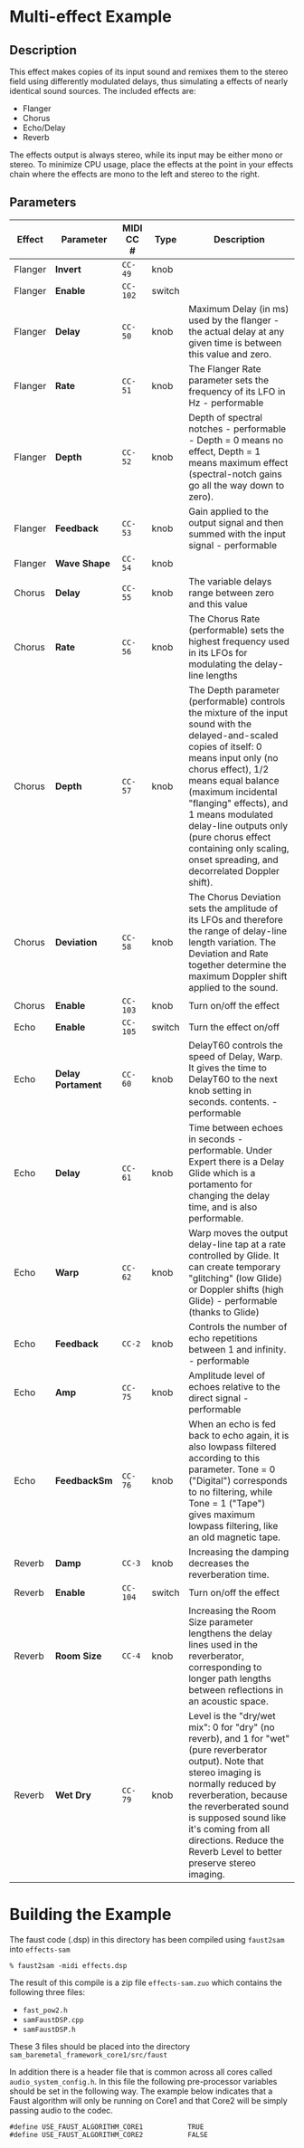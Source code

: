 # Multi-effect Example

## Description

This effect makes copies of its input sound and remixes them to the stereo field using differently modulated delays, thus simulating a effects of nearly identical sound sources. The included effects are:

  - Flanger
  - Chorus
  - Echo/Delay
  - Reverb

The effects output is always stereo, while its input may be either mono or stereo. To minimize CPU usage, place the effects at the point in your effects chain where the effects are mono to the left and stereo to the right.

## Parameters

Effect  | Parameter           | MIDI CC # | Type   | Description
--------|---------------------|-----------|--------|-------------------------------------------------------------------------------------------------------------------------------------------------------------------------------------------------------------------------------------------------------------------------------------------------------------------
Flanger | **Invert**          | `CC-49`   | knob   |
Flanger | **Enable**          | `CC-102`  | switch |
Flanger | **Delay**           | `CC-50`   | knob   | Maximum Delay (in ms) used by the flanger - the actual delay at any given time is between this value and zero.
Flanger | **Rate**            | `CC-51`   | knob   | The Flanger Rate parameter sets the frequency of its LFO in Hz - performable
Flanger | **Depth**           | `CC-52`   | knob   | Depth of spectral notches - performable - Depth = 0 means no effect, Depth = 1 means maximum effect (spectral-notch gains go all the way down to zero).
Flanger | **Feedback**        | `CC-53`   | knob   | Gain applied to the output signal and then summed with the input signal - performable
Flanger | **Wave Shape**      | `CC-54`   | knob   |
Chorus  | **Delay**     | `CC-55`    | knob   | The variable delays range between zero and this value
Chorus  |**Rate**      | `CC-56`    | knob   | The Chorus Rate (performable) sets the highest frequency used in its LFOs for modulating the delay-line lengths
Chorus  |**Depth**     | `CC-57`    | knob   | The Depth parameter (performable) controls the mixture of the input sound with the delayed-and-scaled copies of itself: 0 means input only (no chorus effect), 1/2 means equal balance (maximum incidental "flanging" effects), and 1 means modulated delay-line outputs only (pure chorus effect containing only scaling, onset spreading, and decorrelated Doppler shift).
Chorus  |**Deviation** | `CC-58`   | knob   | The Chorus Deviation sets the amplitude of its LFOs and therefore the range of delay-line length variation. The Deviation and Rate together determine the maximum Doppler shift applied to the sound.
Chorus  |**Enable**    | `CC-103`  | knob   | Turn on/off the effect
Echo    | **Enable**          | `CC-105`  | switch | Turn the effect on/off
Echo    | **Delay Portament** | `CC-60`   | knob   | DelayT60 controls the speed of Delay, Warp. It gives the time to DelayT60 to the next knob setting in seconds. contents. - performable
Echo    | **Delay**           | `CC-61`   | knob   | Time between echoes in seconds - performable. Under Expert there is a Delay Glide which is a portamento for changing the delay time, and is also performable.
Echo    | **Warp**            | `CC-62`   | knob   | Warp moves the output delay-line tap at a rate controlled by Glide. It can create temporary "glitching" (low Glide) or Doppler shifts (high Glide) - performable (thanks to Glide)
Echo    | **Feedback**        | `CC-2 `   | knob   | Controls the number of echo repetitions between 1 and infinity. - performable
Echo    | **Amp**             | `CC-75`   | knob   | Amplitude level of echoes relative to the direct signal - performable
Echo    | **FeedbackSm**      | `CC-76`   | knob   | When an echo is fed back to echo again, it is also lowpass filtered according to this parameter. Tone = 0 ("Digital") corresponds to no filtering, while Tone = 1 ("Tape") gives maximum lowpass filtering, like an old magnetic tape.
Reverb  | **Damp**            | `CC-3 `   | knob   | Increasing the damping decreases the reverberation time.
Reverb  | **Enable**          | `CC-104`  | switch | Turn on/off the effect
Reverb  | **Room Size**       | `CC-4 `   | knob   | Increasing the Room Size parameter lengthens the delay lines used in the reverberator, corresponding to longer path lengths between reflections in an acoustic space.
Reverb  | **Wet Dry**         | `CC-79`   | knob   | Level is the "dry/wet mix": 0 for "dry" (no reverb), and 1 for "wet" (pure reverberator output). Note that stereo imaging is normally reduced by reverberation, because the reverberated sound is supposed sound like it's coming from all directions. Reduce the Reverb Level to better preserve stereo imaging.

# Building the Example

The faust code (.dsp) in this directory has been compiled using `faust2sam` into `effects-sam`

```
% faust2sam -midi effects.dsp
```

The result of this compile is a zip file `effects-sam.zuo` which contains the following three files:

  - `fast_pow2.h`
  - `samFaustDSP.cpp`
  - `samFaustDSP.h`

These 3 files should be placed into the directory `sam_baremetal_framework_core1/src/faust`

In addition there is a header file that is common across all cores called `audio_system_config.h`. In this file the following pre-processor variables should be set in the following way. The example below indicates that a Faust algorithm will only be running on Core1 and that Core2 will be simply passing audio to the codec.

```
#define USE_FAUST_ALGORITHM_CORE1           TRUE
#define USE_FAUST_ALGORITHM_CORE2           FALSE
```
